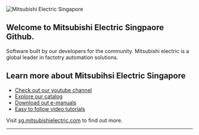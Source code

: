 ![Mitsubishi Electric Singapore]()

## Welcome to Mitsubishi Electric Singpaore Github.

Software built by our developers for the community. Mitsubishi electric is a global leader in factotry automation solutions.

## Learn more about Mitsubihsi Electric Singapore

* [Check out our youtube channel](https://www.youtube.com/channel/UCkDaGvT5PvALPg9sjhVEusA)
* [Explore our catalog](https://sg.mitsubishielectric.com/fa/en/)
* [Download out e-manuals](https://www.mitsubishielectric.com/app/fa/download/search.do?mode=manual#)
* [Easy to follow video tutorials](https://www.youtube.com/@MitsubishiFAEU/playlists)

Visit [sg.mitsubishielectric.com](https://sg.mitsubishielectric.com/en/) to find out more.


----